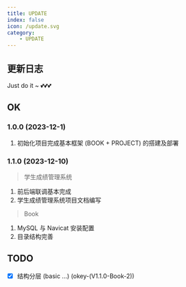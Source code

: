 ```yaml
---
title: UPDATE
index: false
icon: /update.svg
category:
    - UPDATE
---
```


## 更新日志

Just do it ~ 💕💕💕

## OK

### 1.0.0 (2023-12-1)
1. 初始化项目完成基本框架 (BOOK + PROJECT) 的搭建及部署

### 1.1.0 (2023-12-10)

> 学生成绩管理系统

1. 前后端联调基本完成
2. 学生成绩管理系统项目文档编写

> Book

1. MySQL 与 Navicat 安装配置
2. 目录结构完善 

## TODO

- [x] 结构分层 (basic ...) (okey-(V1.1.0-Book-2))



